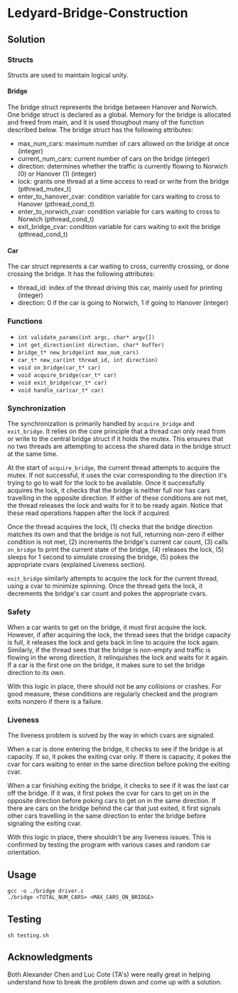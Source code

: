 # Ledyard-Bridge-Construction

## Solution

### Structs

Structs are used to maintain logical unity.

#### Bridge

The bridge struct represents the bridge between Hanover and Norwich. One bridge struct is declared as a global. Memory for the bridge is allocated and freed from main, and it is used thoughout many of the function described below. The bridge struct has the following attributes:

- max_num_cars: maximum number of cars allowed on the bridge at once (integer)
- current_num_cars: current number of cars on the bridge (integer)
- direction: determines whether the traffic is currently flowing to Norwich (0) or Hanover (1) (integer)
- lock: grants one thread at a time access to read or write from the bridge (pthread_mutex_t)
- enter_to_hanover_cvar: condition variable for cars waiting to cross to Hanover (pthread_cond_t)
- enter_to_norwich_cvar: condition variable for cars waiting to cross to Norwich (pthread_cond_t)
- exit_bridge_cvar: condition variable for cars waiting to exit the bridge (pthread_cond_t)

#### Car

The car struct represents a car waiting to cross, currently crossing, or done crossing the bridge. It has the following attributes:

- thread_id: index of the thread driving this car, mainly used for printing (integer)
- direction: 0 if the car is going to Norwich, 1 if going to Hanover (integer)

### Functions

- ```int validate_params(int argc, char* argv[])```
- ```int get_direction(int direction, char* buffer)```
- ```bridge_t* new_bridge(int max_num_cars)```
- ```car_t* new_car(int thread_id, int direction)```
- ```void on_bridge(car_t* car)```
- ```void acquire_bridge(car_t* car)```
- ```void exit_bridge(car_t* car)```
- ```void handle_car(car_t* car)```

### Synchronization

The synchronization is primarily handled by ```acquire_bridge``` and ```exit_bridge```. It relies on the core principle that a thread can only read from or write to the central bridge struct if it holds the mutex. This ensures that no two threads are attempting to access the shared data in the bridge struct at the same time.

At the start of ```acquire_bridge```, the current thread attempts to acquire the mutex. If not successful, it uses the cvar corresponding to the direction it's trying to go to wait for the lock to be available. Once it successfully acquires the lock, it checks that the bridge is neither full nor has cars travelling in the opposite direction. If either of these conditions are not met, the thread releases the lock and waits for it to be ready again. Notice that these read operations happen after the lock if acquired. 

Once the thread acquires the lock, (1) checks that the bridge direction matches its own and that the bridge is not full, returning non-zero if either condition is not met, (2) increments the bridge's current car count, (3) calls ```on_bridge``` to print the current state of the bridge, (4) releases the lock, (5) sleeps for 1 second to simulate crossing the bridge, (5) pokes the appropriate cvars (explained Liveness section). 

```exit_bridge``` similarly attempts to acquire the lock for the current thread, using a cvar to minimize spinning. Once the thread gets the lock, it decrements the bridge's car count and pokes the appropriate cvars.

### Safety

When a car wants to get on the bridge, it must first acquire the lock. However, if after acquiring the lock, the thread sees that the bridge capacity is full, it releases the lock and gets back in line to acquire the lock again. Similarly, if the thread sees that the bridge is non-empty and traffic is flowing in the wrong direction, it relinquishes the lock and waits for it again. If a car is the first one on the bridge, it makes sure to set the bridge direction to its own.

With this logic in place, there should not be any collisions or crashes. For good measure, these conditions are regularly checked and the program exits nonzero if there is a failure.

### Liveness

The liveness problem is solved by the way in which cvars are signaled.

When a car is done entering the bridge, it checks to see if the bridge is at capacity. If so, it pokes the exiting cvar only. If there is capacity, it pokes the cvar for cars waiting to enter in the same direction before poking the exiting cvar.

When a car finishing exiting the bridge, it checks to see if it was the last car off the bridge. If it was, it first pokes the cvar for cars to get on in the opposite direction before poking cars to get on in the same direction. If there are cars on the bridge behind the car that just exited, it first signals other cars travelling in the same direction to enter the bridge before signaling the exiting cvar.

With this logic in place, there shouldn't be any liveness issues. This is confirmed by testing the program with various cases and random car orientation.

## Usage

```
gcc -o ./bridge driver.c
./bridge <TOTAL_NUM_CARS> <MAX_CARS_ON_BRIDGE>
```

## Testing

```
sh testing.sh
```

## Acknowledgments

Both Alexander Chen and Luc Cote (TA's) were really great in helping understand how to break the problem down and come up with a solution.